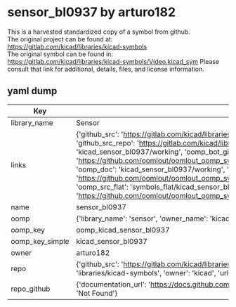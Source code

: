 # sensor_bl0937 by arturo182  
This is a harvested standardized copy of a symbol from github.  
The original project can be found at:  
https://gitlab.com/kicad/libraries/kicad-symbols  
The original symbol can be found in:
https://gitlab.com/kicad/libraries/kicad-symbols/Video.kicad_sym
Please consult that link for additional, details, files, and license information.  
## yaml dump  
| Key | Value |  
| --- | --- |  
| library_name | Sensor |  
| links | {'github_src': 'https://gitlab.com/kicad/libraries/kicad-symbols/Video.kicad_sym', 'github_src_repo': 'https://gitlab.com/kicad/libraries/kicad-symbols', 'oomp_bot': 'kicad_sensor_bl0937/working', 'oomp_bot_github': 'https://github.com/oomlout/oomlout_oomp_symbol_bot/tree/main/kicad_sensor_bl0937/working', 'oomp_doc': 'kicad_sensor_bl0937/working', 'oomp_doc_github': 'https://github.com/oomlout/oomlout_oomp_symbol_doc/tree/main/kicad_sensor_bl0937/working', 'oomp_src_flat': 'symbols_flat/kicad_sensor_bl0937/working', 'oomp_src_flat_github': 'https://github.com/oomlout/oomlout_oomp_symbol_src/tree/main/kicad_sensor_bl0937/working'} |  
| name | sensor_bl0937 |  
| oomp | {'library_name': 'sensor', 'owner_name': 'kicad', 'symbol_name': 'sensor_bl0937'} |  
| oomp_key | oomp_kicad_sensor_bl0937 |  
| oomp_key_simple | kicad_sensor_bl0937 |  
| owner | arturo182 |  
| repo | {'github_src': 'https://gitlab.com/kicad/libraries/kicad-symbols/Video.kicad_sym', 'name': 'libraries/kicad-symbols', 'owner': 'kicad', 'url': 'https://gitlab.com/kicad/libraries/kicad-symbols'} |  
| repo_github | {'documentation_url': 'https://docs.github.com/rest/repos/repos#get-a-repository', 'message': 'Not Found'} |  

